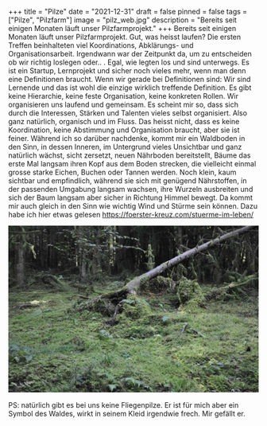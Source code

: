 +++
title = "Pilze"
date = "2021-12-31"
draft = false
pinned = false
tags = ["Pilze", "Pilzfarm"]
image = "pilz_web.jpg"
description = "Bereits seit einigen Monaten läuft unser Pilzfarmprojekt."
+++
Bereits seit einigen Monaten läuft unser Pilzfarmprojekt. Gut, was heisst laufen? Die ersten Treffen beinhalteten viel Koordinations, Abklärungs- und Organisationsarbeit. Irgendwann war der Zeitpunkt da, um zu entscheiden ob wir richtig loslegen oder.. . Egal, wie legten los und sind unterwegs. Es ist ein Startup, Lernprojekt und sicher noch vieles mehr, wenn man denn eine Definitionen braucht. Wenn wir gerade bei Definitionen sind: Wir sind Lernende und das ist wohl die einzige wirklich treffende Definition. Es gibt keine Hierarchie, keine feste Organisation, keine konkreten Rollen. Wir organisieren uns laufend und gemeinsam. Es scheint mir so, dass sich durch die Interessen, Stärken und Talenten vieles selbst organisiert. Also ganz natürlich, organisch und im Fluss. Das heisst nicht, dass es keine Koordination, keine Abstimmung und Organisation braucht, aber sie ist feiner. Während ich so darüber nachdenke, kommt mir ein Waldboden in den Sinn, in dessen Inneren, im Untergrund vieles Unsichtbar und ganz natürlich wächst, sicht zersetzt, neuen Nährboden bereitstellt, Bäume das erste Mal langsam ihren Kopf aus dem Boden strecken, die vielleicht einmal grosse starke Eichen, Buchen oder Tannen werden. Noch klein, kaum sichtbar und empfindlich, während sie sich mit genügend Nährstoffen, in der passenden Umgabung langsam wachsen, ihre Wurzeln ausbreiten und sich der Baum langsam aber sicher in Richtung Himmel bewegt. Da kommt mir auch gleich in den Sinn wie wichtig Wind und Stürme sein können. Dazu habe ich hier etwas gelesen <https://foerster-kreuz.com/stuerme-im-leben/>

![](dsc_0704.jpg)

PS: natürlich gibt es bei uns keine Fliegenpilze. Er ist für mich aber ein Symbol des Waldes, wirkt in seinem Kleid irgendwie frech. Mir gefällt er.